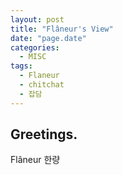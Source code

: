 ```yaml
---
layout: post
title: "Flâneur's View"
date: "page.date"
categories: 
  - MISC
tags:
  - Flaneur
  - chitchat
  - 잡담
---
```


## Greetings. 

Flâneur 한량
